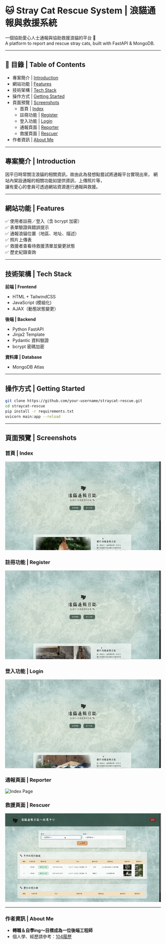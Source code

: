 # 🐱 Stray Cat Rescue System | 浪貓通報與救援系統

一個協助愛心人士通報與協助救援浪貓的平台 🐾  
A platform to report and rescue stray cats, built with FastAPI & MongoDB.

---

## 📌 目錄 | Table of Contents

- 專案簡介 | [Introduction](#專案簡介--introduction)
- 網站功能 | [Features](#網站功能--features)
- 技術架構 | [Tech Stack](#技術架構--tech-stack)
- 操作方式 | [Getting Started](#操作方式--getting-started)
- 頁面預覽 | [Screenshots](#頁面預覽--screenshots)
  - 首頁 | [Index](#首頁--index)
  - 註冊功能 | [Register](#註冊功能--register)
  - 登入功能 | [Login](#登入功能--login)
  - 通報頁面 | [Reporter](#通報頁面--reporter)
  - 救援頁面 | [Rescuer](#救援頁面--rescuer)
- 作者資訊 | [About Me](#作者資訊--about-me)


---

##  專案簡介 | Introduction

因平日時常關注浪貓的相關資訊，故由此為發想點嘗試將通報平台實現出來，
網站內架設通報的相關功能如提供資訊、上傳照片等，  
讓有愛心的會員可透過網站資源進行通報與救援。

---

##  網站功能 | Features

✅ 使用者註冊／登入（含 bcrypt 加密）  
✅ 表單驗證與錯誤提示  
✅ 通報浪貓位置（地區、地址、描述）  
✅ 照片上傳表  
✅ 救援者查看待救援清單並變更狀態  
✅ 歷史紀錄查詢  

---

##  技術架構 | Tech Stack

**前端 | Frontend**
- HTML + TailwindCSS
- JavaScript (模組化)
- AJAX（動態狀態變更）

**後端 | Backend**
- Python FastAPI
- Jinja2 Template
- Pydantic 資料驗證
- bcrypt 密碼加密

**資料庫 | Database**
- MongoDB Atlas

---

##  操作方式 | Getting Started

```bash
git clone https://github.com/your-username/straycat-rescue.git
cd straycat-rescue
pip install -r requirements.txt
uvicorn main:app --reload
```
---

##  頁面預覽 | Screenshots


###  首頁 | Index
![Index Page](asset/index.gif)

###  註冊功能 | Register
![Index Page](asset/register.gif)

###  登入功能 | Login
![Index Page](asset/login.gif)

###  通報頁面 | Reporter
![Index Page](asset/report.gif)

###  救援頁面 | Rescuer
![Index Page](asset/rescue.gif)


---

###  作者資訊 | About Me
* **轉職＆自學ing～目標成為一位後端工程師**
* 個人學、經歷請參考：[104履歷](https://pda.104.com.tw/profile/share/a52o5svb53aKxGBcphr2kuksTpBEFwCm)
